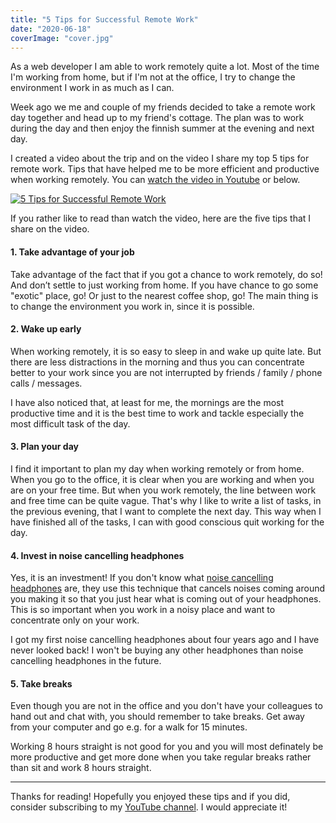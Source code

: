 ```yaml
---
title: "5 Tips for Successful Remote Work"
date: "2020-06-18"
coverImage: "cover.jpg"
---
```


As a web developer I am able to work remotely quite a lot. Most of the time I'm working from home, but if I'm not at the office, I try to change the environment I work in as much as I can.

Week ago we me and couple of my friends decided to take a remote work day together and head up to my friend's cottage. The plan was to work during the day and then enjoy the finnish summer at the evening and next day.

I created a video about the trip and on the video I share my top 5 tips for remote work. Tips that have helped me to be more efficient and productive when working remotely. You can [watch the video in Youtube](https://www.youtube.com/watch?v=iODfHVTVECQ) or below.

[![5 Tips for Successful Remote Work](http://img.youtube.com/vi/iODfHVTVECQ/0.jpg)](http://www.youtube.com/watch?v=iODfHVTVECQ)


If you rather like to read than watch the video, here are the five tips that I share on the video.

#### 1\. Take advantage of your job

Take advantage of the fact that if you got a chance to work remotely, do so! And don’t settle to just working from home. If you have chance to go some "exotic" place, go! Or just to the nearest coffee shop, go! The main thing is to change the environment you work in, since it is possible.

#### 2\. Wake up early

When working remotely, it is so easy to sleep in and wake up quite late. But there are less distractions in the morning and thus you can concentrate better to your work since you are not interrupted by friends / family / phone calls / messages.

I have also noticed that, at least for me, the mornings are the most productive time and it is the best time to work and tackle especially the most difficult task of the day.

#### 3\. Plan your day

I find it important to plan my day when working remotely or from home. When you go to the office, it is clear when you are working and when you are on your free time. But when you work remotely, the line between work and free time can be quite vague. That's why I like to write a list of tasks, in the previous evening, that I want to complete the next day. This way when I have finished all of the tasks, I can with good conscious quit working for the day.

#### 4\. Invest in noise cancelling headphones

Yes, it is an investment! If you don't know what [noise cancelling headphones](/blog/noise-cancelling-headphones-should-you-buy-them/) are, they use this technique that cancels noises coming around you making it so that you just hear what is coming out of your headphones. This is so important when you work in a noisy place and want to concentrate only on your work.

I got my first noise cancelling headphones about four years ago and I have never looked back! I won't be buying any other headphones than noise cancelling headphones in the future.

#### 5\. Take breaks

Even though you are not in the office and you don't have your colleagues to hand out and chat with, you should remember to take breaks. Get away from your computer and go e.g. for a walk for 15 minutes.

Working 8 hours straight is not good for you and you will most definately be more productive and get more done when you take regular breaks rather than sit and work 8 hours straight.

* * *

Thanks for reading! Hopefully you enjoyed these tips and if you did, consider subscribing to my [YouTube channel](https://www.youtube.com/channel/UC34UXFLKqdW3cpk5CBu2Siw). I would appreciate it!
